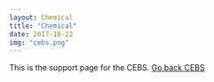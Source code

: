 ```yaml
---
layout: Chemical
title: "Chemical"
date: 2017-10-22
img: "cebs.png"
---
```

This is the support page for the CEBS. [Go back CEBS](https://al-xf.github.io/projects/CEBS)
